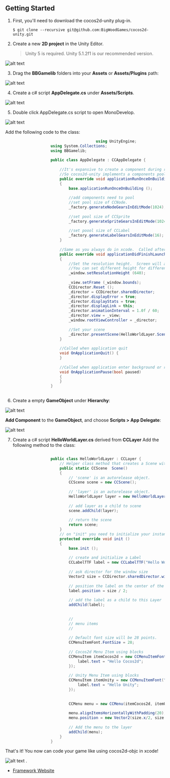 ## Getting Started

1. First, you'll need to download the cocos2d-unity plug-in.
    ```
    $ git clone --recursive git@github.com:BigWoodGames/cocos2d-unity.git
    ```


2. Create a new **2D project** in the Unity Editor.

    >Unity 5 is required. Unity 5.1.2f1 is our recommended version.

  ![alt text](http://www.bigwoodgames.com/web/images/dev/step2.jpg "New Project")

3. Drag the **BBGamelib** folders into your **Assets** or **Assets/Plugins** path:

  ![alt text](http://www.bigwoodgames.com/web2.0/04/images/dev/step3.jpg "Add plugin")

4. Create a c# script **AppDelegate.cs** under **Assets/Scripts**.

  ![alt text](http://www.bigwoodgames.com/web/images/dev/step4.jpg "Add plugin")

5. Double click AppDelegate.cs script to open MonoDevelop.

  ![alt text](http://www.bigwoodgames.com/web/images/dev/step5.jpg "AppDelegate")
  
 Add the following code to the class:
 
``` cs
										using UnityEngine;
                    using System.Collections;
                    using BBGamelib;
                    
                    public class AppDelegate : CCAppDelegate {
                    	
                        //It's expansive to create a component during runtime in Unity.  
                        //So cocos2d-unity implements a components pool which created in editor mode. 
                        public override void applicationRunOnceOnBuilding ()
                        {
                            base.applicationRunOnceOnBuilding ();
                            
                            //add components need to pool
                            //set pool size of CCNode.
                            _factory.generateNodeGearsInEditMode(1024);
                            
                            //set pool size of CCSprite
                            _factory.generateSpriteGearsInEditMode(1024);
                            
                            //set poool size of CCLabel
                            _factory.generateLabelGearsInEditMode(16);
                        }
                        
                        //Same as you always do in xcode.  Called after the application loaded.
                        public override void applicationDidFinishLaunching ()
                        {
                            //Set the resolution height.  Screen will autosize to fit the height. 
                            //You can set different height for different devices.
                            _window.setResolutionHeight (640);
                            
                            _view.setFrame (_window.bounds);
                            CCDirector.Reset ();
                            _director = CCDirector.sharedDirector;
                            _director.displayError = true;
                            _director.displayStats = true;
                            _director.displayLink = this;
                            _director.animationInterval = 1.0f / 60;
                            _director.view = _view;
                            _window.rootViewController = _director;
                            
                            //Set your scene
                            _director.presentScene(HelloWorldLayer.Scene ());
                        }
                         
                        //Called when application quit
                        void OnApplicationQuit() {
                        }
                    
                        //Called when application enter background or resume
                        void OnApplicationPause(bool paused)
                        {
                        }
                    }
			
```

6. Create a empty **GameObject** under **Hierarchy**:

  ![alt text](http://www.bigwoodgames.com/web/images/dev/step6-1.jpg "GameObject")
  
  **Add Component** to the **GameObject**, and choose **Scripts > App Delegate**:
  
  ![alt text](http://www.bigwoodgames.com/web/images/dev/step6-2.jpg "GameObject")
 
7. Create a c# script **HelloWorldLayer.cs** derived from **CCLayer** Add the following method to the class:

``` cs

                    public class HelloWorldLayer : CCLayer {
                        // Helper class method that creates a Scene with the HelloWorldLayer as the only child.
                        public static CCScene  Scene()
                        {
                            // 'scene' is an autorelease object.
                            CCScene scene = new CCScene();
                            
                            // 'layer' is an autorelease object.
                            HelloWorldLayer layer = new HelloWorldLayer();
                            
                            // add layer as a child to scene
                            scene.addChild(layer);
                            
                            // return the scene
                            return scene;
                        }
                        // on "init" you need to initialize your instance
                        protected override void init ()
                        {
                            base.init ();
                    
                            // create and initialize a Label
                            CCLabelTTF label = new CCLabelTTF("Hello World","Arial", 64);
                            
                            // ask director for the window size 
                            Vector2 size = CCDirector.sharedDirector.winSize;
                            
                            // position the label on the center of the screen
                            label.position = size / 2;
                            
                            // add the label as a child to this Layer
                            addChild(label);
                    
                            
                            //
                            // menu items
                            //
                            
                            // Default font size will be 28 points.
                            CCMenuItemFont.FontSize = 28;
                            
                            // Cocos2d Menu Item using blocks
                            CCMenuItem itemCocos2d = new CCMenuItemFont("Cocos2d", delegate(object sender) {
                                label.text = "Hello Cocos2d";                               
                            });
                            
                            // Unity Menu Item using blocks
                            CCMenuItem itemUnity = new CCMenuItemFont("Unity", delegate(object sender) {
                                label.text = "Hello Unity";                               
                            });
                            
                            
                            CCMenu menu = new CCMenu(itemCocos2d, itemUnity);
                    
                            menu.alignItemsHorizontallyWithPadding(20);
                            menu.position = new Vector2(size.x/2, size.y/2 - 50);
                            
                            // Add the menu to the layer
                            addChild(menu);
                        }
                    }
```

That's it! You now can code your game like using cocos2d-objc in xcode!

  ![alt text](http://www.bigwoodgames.com/web/images/dev/step8.jpg "GameObject")
.

+ [Framework Website](http://www.bigwoodgames.com/preview/developer.php)

